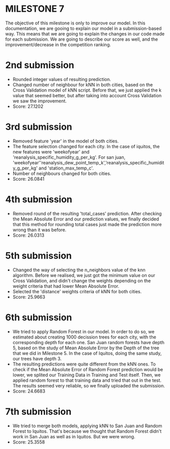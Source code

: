 # MILESTONE 7 

The objective of this milestone is only to improve our model. In this documentation, we are gooing to explain our model in a submission-based way. This means that we are going to explain the changes in our code made for each submission. We are going to describe our score as well, and the improvement/decrease in the competition ranking.

# 2nd submission
- Rounded integer values of resulting prediction.
- Changed number of neighbour for kNN in both cities, based on the Cross Validation model of kNN script. Before that, we just applied the k value that seemed better, but after taking into account Cross Validation we saw the improvement.
- Score: 27.1202

# 3rd submission
- Removed feature 'year' in the model of both cities.
- The feature selection changed for each city. In the case of iquitos, the new features were 'weekofyear' and 'reanalysis_specific_humidity_g_per_kg'. For san juan, 'weekofyear''reanalysis_dew_point_temp_k','reanalysis_specific_humidity_g_per_kg' and 'station_max_temp_c'.
- Number of neighbours changed for both cities.
- Score: 26.0841

# 4th submission
- Removed round of the resulting 'total_cases' prediction. After checking the Mean Absolute Error and our prediction values, we finally decided that this method for rounding total cases just made the prediction more wrong than it was before.
- Score: 26.0313

# 5th submission
- Changed the way of selecting the n_neighbors value of the knn algorithm. Before we realised, we just got the minimum value on our Cross Validation, and didn't change the weights depending on the weight criteria that had lower Mean Absolute Error.
- Selected the 'distance' weights criteria of kNN for both cities.
- Score: 25.9663

# 6th submission
- We tried to apply Random Forest in our model. In order to do so, we estimated about creating 1000 decission trees for each city, with the corresponding depth for each one. San Juan random forests have depth 5, based on the study of Mean Absolute Error by the Depth of the tree that we did in Milestone 5. In the case of Iquitos, doing the same study, our trees have depth 3.
- The resulting predictions were quite different from the kNN ones. To check if the Mean Absolute Error of Random Forest prediction would be lower, we splited our Training Data in Training and Test itself. Then, we applied random forest to that training data and tried that out in the test. The results seemed very reliable, so we finally uploaded the submission.
- Score: 24.6683

# 7th submission
- We tried to merge both models, applying kNN to San Juan and Random Forest to Iquitos. That's because we thought that Random Forest didn't work in San Juan as well as in Iquitos. But we were wrong.
- Score: 25.3558

